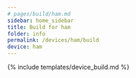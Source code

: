 ```yaml
---
# pages/build/ham.md
sidebar: home_sidebar
title: Build for ham
folder: info
permalink: /devices/ham/build
device: ham
---
```

{% include templates/device_build.md %}
